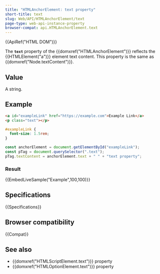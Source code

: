 ```yaml
---
title: "HTMLAnchorElement: text property"
short-title: text
slug: Web/API/HTMLAnchorElement/text
page-type: web-api-instance-property
browser-compat: api.HTMLAnchorElement.text
---
```


{{ApiRef("HTML DOM")}}

The **`text`** property of the {{domxref("HTMLAnchorElement")}} reflects the {{HTMLElement("a")}} element text content.
This property is the same as {{domxref("Node.textContent")}}.

## Value

A string.

## Example

```html
<a id="exampleLink" href="https://example.com">Example Link</a>
<p class="text"></p>
```

```css
#exampleLink {
  font-size: 1.5rem;
}
```

```js
const anchorElement = document.getElementById("exampleLink");
const pTag = document.querySelector(".text");
pTag.textContent = anchorElement.text + " " + "text property";
```

### Result

{{EmbedLiveSample("Example",100,100)}}

## Specifications

{{Specifications}}

## Browser compatibility

{{Compat}}

## See also

- {{domxref("HTMLScriptElement.text")}} property
- {{domxref("HTMLOptionElement.text")}} property
